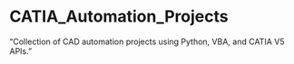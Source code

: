 # CATIA_Automation_Projects
“Collection of CAD automation projects using Python, VBA, and CATIA V5 APIs.”
